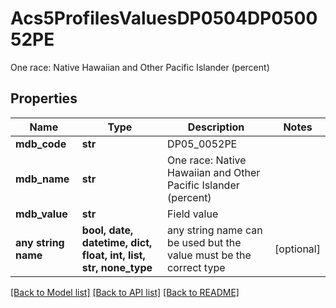 # Acs5ProfilesValuesDP0504DP050052PE

One race: Native Hawaiian and Other Pacific Islander (percent)

## Properties
Name | Type | Description | Notes
------------ | ------------- | ------------- | -------------
**mdb_code** | **str** | DP05_0052PE | 
**mdb_name** | **str** | One race: Native Hawaiian and Other Pacific Islander (percent) | 
**mdb_value** | **str** | Field value | 
**any string name** | **bool, date, datetime, dict, float, int, list, str, none_type** | any string name can be used but the value must be the correct type | [optional]

[[Back to Model list]](../README.md#documentation-for-models) [[Back to API list]](../README.md#documentation-for-api-endpoints) [[Back to README]](../README.md)


